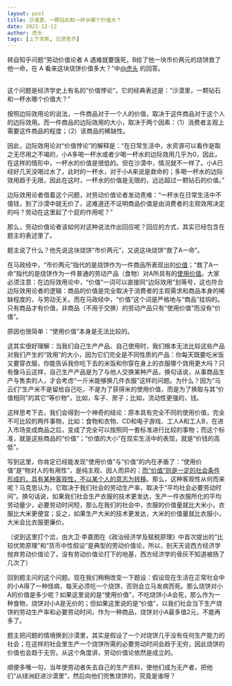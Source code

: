 ```yaml
---
layout: post
title: 沙漠里，一颗钻石和一杯水哪个价值大？
date: 2021-12-12
author: 虎头
tags: [上下求索, 见贤思齐]
---
```


 转自知乎问题“劳动价值论者 A 遇难就要饿死，B给了他一块市价两元的烧饼救了他一命，在 A 看来这块烧饼价值多大？”中[@虎头](https://www.zhihu.com/question/463563215/answer/2267065545)  的回答。

<!--- more --->

<br/>这个问题是经济学史上有名的“价值悖论”，它的经典表述是：“沙漠里，一颗钻石和一杯水哪个价值大？”

按照边际效用论的说法，一件商品对于一个人的价值，取决于这件商品对于这个人的边际效用。而一件商品的边际效用的大小，取决于两个因素：（1）消费者主观上需要这件商品的程度；（2）该商品的稀缺性。

因此，边际效用论对“价值悖论”的解释是：“在日常生活中，水资源可以看作是取之无尽用之不竭的，小A多喝一杯水或者少喝一杯水的边际效用几乎为0，因此，在这样的情形中，一杯水的价值是很低的。但在沙漠中，情况就不一样了。小A已经好几天没喝过水了，此时的一杯水，对于小A来说是救命的；多喝一杯水的边际效用趋于无限，因此在这时，一杯水的价值是无限的，远远超过一颗钻石的价值。”

边际效用论者借着这个问题，对劳动价值论者发动责难：“一杯水在日常生活中不值钱，到了沙漠中就无价了，这难道还不证明商品价值是由消费者的主观效用决定的吗？劳动在这里起了个屁的作用呢？”

那么，劳动价值论者该如何对这种说法作出回应呢？回应的方式，其实已经包含在题主的表述里了。

题主说了什么？他先说这块烧饼“市价两元”，又说这块烧饼“救了A一命”。

在马政经中，“市价两元”指代的是烧饼作为一件商品所表现出的<u>价值</u>；“救了A一命”指代的是烧饼作为一件普通的劳动产品（食物）对A所具有的<u>使用价值</u>。大家必须注意：在边际效用论中，“价值”一词可以直接同“边际效用”划等号，这也符合边际效用论者的逻辑：商品的价值是完全取决于消费者的主观需求和商品本身的稀缺程度的，与劳动无关。而在马政经中，“价值”这个词是严格地与“商品”挂钩的。只有商品才有价值，非商品（不用于交换）的劳动产品只有“使用价值”而没有“价值”。

原因也很简单：“使用价值”本身是无法比较的。

这其实很好理解：当我们自己生产产品、自己使用时，我们根本无法比较这些产品对我们产生的“效用”的大小，因为它们完全是不同性质的产品：你每天既要吃米饭又要穿衣服，你能告诉我你吃下去的米饭和你穿在身上的衣服哪个效用更大吗？只有像马云这样，自己生产产品是为了与他人交换某种产品，换句话说，从事商品生产与售卖的人，才会考虑“一斤米能够换几件衣服”这样的问题。为什么？因为“马云们”生产米不是留给自己吃，不是为了获得米的使用价值，而是为了换取与其“价值相同”的其它“等价物”，比如，车子、房子；比如，流动性更强的，钱。

这样思考下去，我们会得到一个神奇的结论：原本具有完全不同的使用价值，完全不可比较的两件事物，比如：食物和衣物、CD和电子游戏、工人A和工人B，在进入市场变成商品之后，变成了完全可以按照同一套标准进行比较的事物；而这个标准，就是这些商品的“价值”；“价值的大小”在现实生活中的表现，就是“价钱的高低”。

写到这里，你肯定已经能发现“使用价值”与“价值”的内在矛盾了：“使用价值”是“物对人的有用性”，是纯主观、因人而异的；<u>而“价值”则是一定的社会条件形成的，具有某种客观性，不以某个人的意志为转移</u>。那么，这种客观性从何而来呢？马克思认为，它取决于我们社会的劳动生产率，取决于“平均社会必要劳动时间”。换句话说，如果我们社会生产衣服的技术更发达，生产一件衣服所化的平均劳动量少，必要劳动时间短，那么在我们的社会中，衣服的价值量就比大米小，衣服比大米更便宜；反之，如果生产大米的技术更发达，大米的价值量就比衣服小，大米会比衣服更廉价。

（说到这里打个岔，由大卫·李嘉图在《政治经济学及赋税原理》中首次提出的“比较优势原理”和“货币中性假设”是典型的劳动价值论，所以，别天天说西方经济学抛弃劳动价值论了，没有劳动价值论打下的地基，西方经济学的骨灰不知道被扬了几次了）

回到题主问的这个问题。现在我们稍稍改变一下题设：假设现在生活在正常社会中的小A得了一种怪病，每天必须吃一个烧饼，否则会立马发病而死。那么烧饼对小A的价值是多少呢？如果这里说的是“使用价值”，不吃烧饼小A会死，那么作为一种食物，烧饼对小A是无价的；但如果这里说的是“价值”，以我们社会当下生产烧饼的劳动生产率和必要劳动时间，作为一种商品，烧饼对小A最多值2元，不能再多了。

题主把问题的情境换到沙漠里，其实是假设了一个对烧饼几乎没有任何生产能力的社会；在这样的社会里生产一个烧饼所需的必要劳动时间会趋于无穷，因此烧饼的价值也会趋于无穷。从这个角度讲，劳动价值论依然是成立的。

顺便多嘴一句，当年使劳动者失去自己的生产资料，使他们成为无产者，把他们“从绿洲赶进沙漠里”，然后向他们兜售烧饼的，究竟是谁呀？